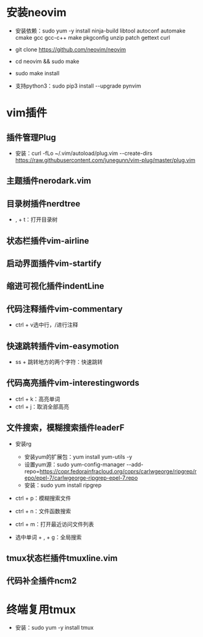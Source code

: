 # 安装neovim

* 安装依赖：sudo yum -y install ninja-build libtool autoconf automake cmake gcc gcc-c++ make pkgconfig unzip patch gettext curl

* git clone https://github.com/neovim/neovim
* cd neovim && sudo make
* sudo make install
* 支持python3：sudo pip3 install --upgrade pynvim

# vim插件

## 插件管理Plug

* 安装：curl -fLo ~/.vim/autoload/plug.vim --create-dirs https://raw.githubusercontent.com/junegunn/vim-plug/master/plug.vim

## 主题插件nerodark.vim

## 目录树插件nerdtree

* , + t：打开目录树

## 状态栏插件vim-airline

## 启动界面插件vim-startify

## 缩进可视化插件indentLine

## 代码注释插件vim-commentary

* ctrl + v选中行，/进行注释

## 快速跳转插件vim-easymotion

* ss + 跳转地方的两个字符：快速跳转

## 代码高亮插件vim-interestingwords

* ctrl + k：高亮单词
* ctrl + j：取消全部高亮

## 文件搜索，模糊搜索插件leaderF

* 安装rg
  * 安装yum的扩展包：yum install yum-utils -y
  * 设置yum源：sudo yum-config-manager --add-repo=https://copr.fedorainfracloud.org/coprs/carlwgeorge/ripgrep/repo/epel-7/carlwgeorge-ripgrep-epel-7.repo
  * 安装：sudo yum install ripgrep

* ctrl + p：模糊搜索文件
* ctrl + n：文件函数搜索
* ctrl + m：打开最近访问文件列表
* 选中单词 + , + g：全局搜索

## tmux状态栏插件tmuxline.vim

## 代码补全插件ncm2

# 终端复用tmux

* 安装：sudo yum -y install tmux
